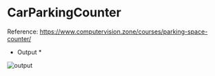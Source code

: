 # CarParkingCounter
Reference: https://www.computervision.zone/courses/parking-space-counter/

* Output *

![output](https://user-images.githubusercontent.com/86844420/209570738-8dcd28f1-6089-4a40-9796-c86f8cff2d5a.gif)
